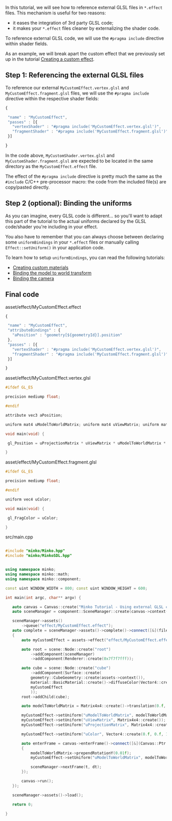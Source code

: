 In this tutorial, we will see how to reference external GLSL files in `*.effect` files. This mechanism is useful for two reasons:

-   it eases the integration of 3rd party GLSL code;
-   it makes your `*.effect` files cleaner by externalizing the shader code.

To reference external GLSL code, we will use the `#pragma include` directive within shader fields.

As an example, we will break apart the custom effect that we previously set up in the tutorial [Creating a custom effect](17-Creating_a_custom_effect.md).

Step 1: Referencing the external GLSL files
-------------------------------------------

To reference our external `MyCustomEffect.vertex.glsl` and `MyCustomEffect.fragment.glsl` files, we will use the `#pragma include` directive within the respective shader fields:


```javascript
{

 "name" : "MyCustomEffect",
 "passes" : [{
   "vertexShader" : "#pragma include('MyCustomEffect.vertex.glsl')",
   "fragmentShader" : "#pragma include('MyCustomEffect.fragment.glsl')"
 }]

} 
```


In the code above, `MyCustomShader.vertex.glsl` and `MyCustomShader.fragment.glsl` are expected to be located in the same directory as the `MyCustomEffect.effect` file.

The effect of the `#pragma include` directive is pretty much the same as the `
#include` C/C++ pre-processor macro: the code from the included file(s) are copy/pasted directly.

Step 2 (optional): Binding the uniforms
---------------------------------------

As you can imagine, every GLSL code is different... so you'll want to adapt this part of the tutorial to the actual uniforms declared by the GLSL code/shader you're including in your effect.

You also have to remember that you can always choose between declaring some `uniformBindings` in your `*.effect` files or manually calling `Effect::setUniform()` in your application code.

To learn how to setup `uniformBindings`, you can read the following tutorials:

-   [Creating custom materials](Creating_custom_materials.md)
-   [Binding the model to world transform](Binding_the_model_to_world_transform.md)
-   [Binding the camera](Binding_the_camera.md)

Final code
----------

asset/effect/MyCustomEffect.effect 
```javascript
{

 "name" : "MyCustomEffect",
 "attributeBindings" : {
   "aPosition" : "geometry[${geometryId}].position"
 },
 "passes" : [{
   "vertexShader" : "#pragma include('MyCustomEffect.vertex.glsl')",
   "fragmentShader" : "#pragma include('MyCustomEffect.fragment.glsl')"
 }]

} 
```


asset/effect/MyCustomEffect.vertex.glsl 
```c
#ifdef GL_ES

precision mediump float;

#endif

attribute vec3 aPosition;

uniform mat4 uModelToWorldMatrix; uniform mat4 uViewMatrix; uniform mat4 uProjectionMatrix;

void main(void) {

 gl_Position = uProjectionMatrix * uViewMatrix * uModelToWorldMatrix * vec4(aPosition, 1.0);

} 
```


asset/effect/MyCustomEffect.fragment.glsl 
```c
#ifdef GL_ES

precision mediump float;

#endif

uniform vec4 uColor;

void main(void) {

 gl_FragColor = uColor;

} 
```


src/main.cpp 
```cpp

#include "minko/Minko.hpp" 
#include "minko/MinkoSDL.hpp"


using namespace minko; 
using namespace minko::math; 
using namespace minko::component;

const uint WINDOW_WIDTH = 800; const uint WINDOW_HEIGHT = 600;

int main(int argc, char** argv) {

   auto canvas = Canvas::create("Minko Tutorial - Using external GLSL code in effect files", WINDOW_WIDTH, WINDOW_HEIGHT);
   auto sceneManager = component::SceneManager::create(canvas->context());

   sceneManager->assets()
       ->queue("effect/MyCustomEffect.effect");
   auto complete = sceneManager->assets()->complete()->connect([&](file::AssetLibrary::Ptr assets)
   {
       auto myCustomEffect = assets->effect("effect/MyCustomEffect.effect");

       auto root = scene::Node::create("root")
           ->addComponent(sceneManager)
           ->addComponent(Renderer::create(0x7f7f7fff));

       auto cube = scene::Node::create("cube")
           ->addComponent(Surface::create(
           geometry::CubeGeometry::create(assets->context()),
           material::BasicMaterial::create()->diffuseColor(Vector4::create(0.f, 0.f, 1.f, 1.f)),
           myCustomEffect
           ));
       root->addChild(cube);

       auto modelToWorldMatrix = Matrix4x4::create()->translation(0.f, 0.f, -5.f);

       myCustomEffect->setUniform("uModelToWorldMatrix", modelToWorldMatrix);
       myCustomEffect->setUniform("uViewMatrix", Matrix4x4::create());
       myCustomEffect->setUniform("uProjectionMatrix", Matrix4x4::create()->perspective((float)PI * 0.25f, (float)WINDOW_WIDTH / (float)WINDOW_HEIGHT, .1f, 1000.f));

       myCustomEffect->setUniform("uColor", Vector4::create(0.f, 0.f, 1.f, 1.f));

       auto enterFrame = canvas->enterFrame()->connect([&](Canvas::Ptr canvas, float t, float dt)
       {
           modelToWorldMatrix->prependRotationY(0.01f);
           myCustomEffect->setUniform("uModelToWorldMatrix", modelToWorldMatrix);

           sceneManager->nextFrame(t, dt);
       });

       canvas->run();
   });

   sceneManager->assets()->load();

   return 0;

} 
```



